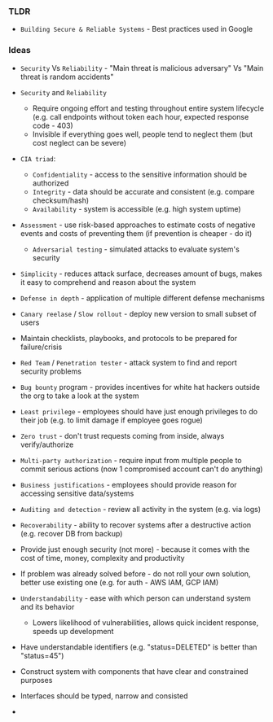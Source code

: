 ### TLDR
* `Building Secure & Reliable Systems` - Best practices used in Google

### Ideas
* `Security` Vs `Reliability` - "Main threat is malicious adversary" Vs "Main threat is random accidents"
* `Security` and `Reliability`
  * Require ongoing effort and testing throughout entire system lifecycle (e.g. call endpoints without token each hour, expected response code - 403)
  * Invisible if everything goes well, people tend to neglect them (but cost neglect can be severe)
* `CIA triad`:
  * `Confidentiality` - access to the sensitive information should be authorized
  * `Integrity` - data should be accurate and consistent (e.g. compare checksum/hash)
  * `Availability` - system is accessible (e.g. high system uptime)
* `Assessment` - use risk-based approaches to estimate costs of negative events and costs of preventing them (if prevention is cheaper - do it)
  * `Adversarial testing` - simulated attacks to evaluate system's security

* `Simplicity` - reduces attack surface, decreases amount of bugs, makes it easy to comprehend and reason about the system
* `Defense in depth` - application of multiple different defense mechanisms
* `Canary reelase` / `Slow rollout` - deploy new version to small subset of users
* Maintain checklists, playbooks, and protocols to be prepared for failure/crisis
* `Red Team` / `Penetration tester` - attack system to find and report security problems
* `Bug bounty` program - provides incentives for white hat hackers outside the org to take a look at the system

* `Least privilege` - employees should have just enough privileges to do their job (e.g. to limit damage if employee goes rogue)
* `Zero trust` - don't trust requests coming from inside, always verify/authorize
* `Multi-party authorization` - require input from multiple people to commit serious actions (now 1 compromised account can't do anything)
* `Business justifications` - employees should provide reason for accessing sensitive data/systems
* `Auditing and detection` - review all activity in the system (e.g. via logs)
* `Recoverability` - ability to recover systems after a destructive action (e.g. recover DB from backup)
* Provide just enough security (not more) - because it comes with the cost of time, money, complexity and productivity 
* If problem was already solved before - do not roll your own solution, better use existing one (e.g. for auth - AWS IAM, GCP IAM)

* `Understandability` - ease with which person can understand system and its behavior
  * Lowers likelihood of vulnerabilities, allows quick incident response, speeds up development
* Have understandable identifiers (e.g. "status=DELETED" is better than "status=45")
* Construct system with components that have clear and constrained purposes
* Interfaces should be typed, narrow and consisted
* 